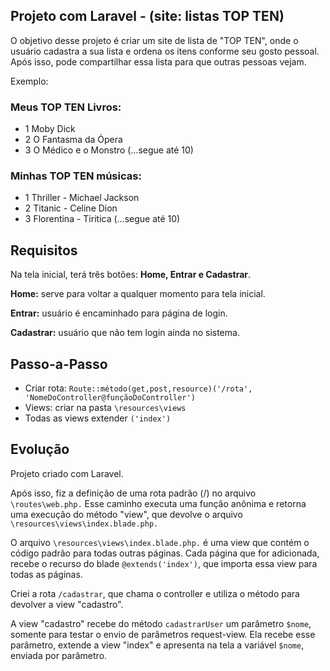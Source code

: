 

## Projeto com Laravel - (site: listas TOP TEN)

O objetivo desse projeto é criar um site de lista de "TOP TEN", onde o usuário cadastra a sua lista e ordena os itens conforme seu gosto pessoal. Após isso, pode compartilhar essa lista para que outras pessoas vejam.

Exemplo: 

### Meus TOP TEN Livros:

- 1 Moby Dick
- 2 O Fantasma da Ópera
- 3 O Médico e o Monstro
(...segue até 10)

### Minhas TOP TEN músicas:

- 1 Thriller - Michael Jackson
- 2 Titanic - Celine Dion
- 3 Florentina - Tiritica
(...segue até 10)

## Requisitos

Na tela inicial, terá três botões: **Home, Entrar e Cadastrar**.

**Home:** serve para voltar a qualquer momento para tela inicial.

**Entrar:** usuário é encaminhado para página de login.

**Cadastrar:** usuário que não tem login ainda no sistema.

## Passo-a-Passo

- Criar rota: `Route::método(get,post,resource)('/rota', 'NomeDoController@funçãoDoController')`
- Views: criar na pasta `\resources\views`
- Todas as views extender `('index')`


## Evolução

Projeto criado com Laravel.

Após isso, fiz a definição de uma rota padrão (/) no arquivo `\routes\web.php.` Esse caminho executa uma função anônima e retorna uma execução do método "view", que devolve o arquivo `\resources\views\index.blade.php.`

O arquivo  `\resources\views\index.blade.php.` é uma view que contém o código padrão para todas outras páginas. Cada página que for adicionada, recebe o recurso do blade `@extends('index')`, que importa essa view para todas as páginas.

Criei a rota `/cadastrar`, que chama o controller e utiliza o método para devolver a view "cadastro".

A view "cadastro" recebe do método `cadastrarUser` um parâmetro `$nome`, somente para testar o envio de parâmetros request-view. Ela recebe esse parâmetro, extende a view "index" e apresenta na tela a variável `$nome`, enviada por parâmetro.




